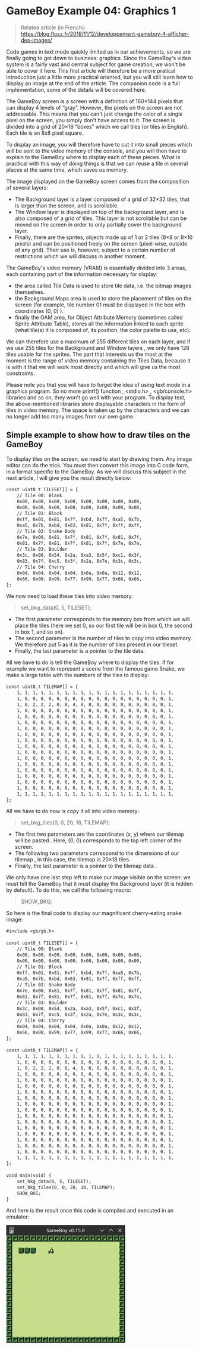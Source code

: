 # GameBoy Example 04: Graphics 1

> Related article (in French): https://blog.flozz.fr/2018/11/12/developpement-gameboy-4-afficher-des-images/

Code games in text mode quickly limited us in our achievements, so we are finally going to get down to business: graphics. Since the GameBoy's video system is a fairly vast and central subject for game creation, we won't be able to cover it here. This first article will therefore be a more pratical introduction just a little more practical oriented, but you will still learn how to display an image at the end of the article. The companion code is a full implementation, some of the details will be covered here. 

The GameBoy screen is a screen with a definition of 160×144 pixels that can display 4 levels of “gray”. However, the pixels on the screen are not addressable. This means that you can't just change the color of a single pixel on the screen, you simply don't have access to it. The screen is divided into a grid of 20×18 “boxes” which we call tiles (or tiles in English). Each tile is an 8x8 pixel square.

To display an image, you will therefore have to cut it into small pieces which will be sent to the video memory of the console, and you will then have to explain to the GameBoy where to display each of these pieces. What is practical with this way of doing things is that we can reuse a tile in several places at the same time, which saves us memory.

The image displayed on the GameBoy screen comes from the composition of several layers:

* The Background layer is a layer composed of a grid of 32×32 tiles, that is larger than the screen, and is scrollable.
* The Window layer is displayed on top of the background layer, and is also composed of a grid of tiles. This layer is not scrollable but can be moved on the screen in order to only partially cover the background layer.
* Finally, there are the sprites, objects made up of 1 or 2 tiles (8×8 or 8×16 pixels) and can be positioned freely on the screen (pixel-wise, outside of any grid). Their use is, however, subject to a certain number of restrictions which we will discuss in another moment.

The GameBoy's video memory (VRAM) is essentially divided into 3 areas, each containing part of the information necessary for display:

* the area called Tile Data is used to store tile data, i.e. the bitmap images themselves.
* the Background Maps area is used to store the placement of tiles on the screen (for example, tile number 01 must be displayed in the box with coordinates (0, 0) ).
* finally the OAM area, for Object Attribute Memory (sometimes called Sprite Attribute Table), stores all the information linked to each sprite (what tile(s) it is composed of, its position, the color palette to use, etc).

We can therefore use a maximum of 255 different tiles on each layer, and if we use 255 tiles for the Background and Window layers , we only have 128 tiles usable for the sprites. The part that interests us the most at the moment is the range of video memory containing the Tiles Data, because it is with it that we will work most directly and which will give us the most constraints.

Please note you that you will have to forget the idea of ​​using text mode in a graphics program. So no more printf() function , <stdio.h> , <gb/console.h> libraries and so on, they won't go well with your program. To display text, the above-mentioned libraries store displayable characters in the form of tiles in video memory. The space is taken up by the characters and we can no longer add too many images from our own game.

## Simple example to show how to draw tiles on the GameBoy

To display tiles on the screen, we need to start by drawing them. Any image editor can do the trick. You must then convert this image into C code form, in a format specific to the GameBoy. As we will discuss this subject in the next article, I will give you the result directly below:

```
const uint8_t TILESET[] = {
    // Tile 00: Blank
    0x00, 0x00, 0x00, 0x00, 0x00, 0x00, 0x00, 0x00,
    0x00, 0x00, 0x00, 0x00, 0x00, 0x00, 0x00, 0x00,
    // Tile 01: Block
    0xff, 0x01, 0x81, 0x7f, 0xbd, 0x7f, 0xa5, 0x7b,
    0xa5, 0x7b, 0xbd, 0x63, 0x81, 0x7f, 0xff, 0xff,
    // Tile 02: Snake Body
    0x7e, 0x00, 0x81, 0x7f, 0x81, 0x7f, 0x81, 0x7f,
    0x81, 0x7f, 0x81, 0x7f, 0x81, 0x7f, 0x7e, 0x7e,
    // Tile 03: Boulder
    0x3c, 0x00, 0x54, 0x2a, 0xa3, 0x5f, 0xc1, 0x3f,
    0x83, 0x7f, 0xc5, 0x3f, 0x2a, 0x7e, 0x3c, 0x3c,
    // Tile 04: Cherry
    0x04, 0x04, 0x04, 0x04, 0x0a, 0x0a, 0x12, 0x12,
    0x66, 0x00, 0x99, 0x77, 0x99, 0x77, 0x66, 0x66,
};
```

We now need to load these tiles into video memory:

> set_bkg_data(0, 5, TILESET);

* The first parameter corresponds to the memory box from which we will place the tiles (here we set 0, so our first tile will be in box 0, the second in box 1, and so on).
* The second parameter is the number of tiles to copy into video memory. We therefore put 5 as it is the number of tiles present in our tileset.
* Finally, the last parameter is a pointer to the tile data.

All we have to do is tell the GameBoy where to display the tiles. If for example we want to represent a scene from the famous game Snake, we make a large table with the numbers of the tiles to display:

```
const uint8_t TILEMAP[] = {
    1, 1, 1, 1, 1, 1, 1, 1, 1, 1, 1, 1, 1, 1, 1, 1, 1, 1, 1, 1,
    1, 0, 0, 0, 0, 0, 0, 0, 0, 0, 0, 0, 0, 0, 0, 0, 0, 0, 0, 1,
    1, 0, 2, 2, 2, 0, 0, 4, 0, 0, 0, 0, 0, 0, 0, 0, 0, 0, 0, 1,
    1, 0, 0, 0, 0, 0, 0, 0, 0, 0, 0, 0, 0, 0, 0, 0, 0, 0, 0, 1,
    1, 0, 0, 0, 0, 0, 0, 0, 0, 0, 0, 0, 0, 0, 0, 0, 0, 0, 0, 1,
    1, 0, 0, 0, 0, 0, 0, 0, 0, 0, 0, 0, 0, 0, 0, 0, 0, 0, 0, 1,
    1, 0, 0, 0, 0, 0, 0, 0, 0, 0, 0, 0, 0, 0, 0, 0, 0, 0, 0, 1,
    1, 0, 0, 0, 0, 0, 0, 0, 0, 0, 0, 0, 0, 0, 0, 0, 0, 0, 0, 1,
    1, 0, 0, 0, 0, 0, 0, 0, 0, 0, 0, 0, 0, 0, 0, 0, 0, 0, 0, 1,
    1, 0, 0, 0, 0, 0, 0, 0, 0, 0, 0, 0, 0, 0, 0, 0, 0, 0, 0, 1,
    1, 0, 0, 0, 0, 0, 0, 0, 0, 0, 0, 0, 0, 0, 0, 0, 0, 0, 0, 1,
    1, 0, 0, 0, 0, 0, 0, 0, 0, 0, 0, 0, 0, 0, 0, 0, 0, 0, 0, 1,
    1, 0, 0, 0, 0, 0, 0, 0, 0, 0, 0, 0, 0, 0, 0, 0, 0, 0, 0, 1,
    1, 0, 0, 0, 0, 0, 0, 0, 0, 0, 0, 0, 0, 0, 0, 0, 0, 0, 0, 1,
    1, 0, 0, 0, 0, 0, 0, 0, 0, 0, 0, 0, 0, 0, 0, 0, 0, 0, 0, 1,
    1, 0, 0, 0, 0, 0, 0, 0, 0, 0, 0, 0, 0, 0, 0, 0, 0, 0, 0, 1,
    1, 0, 0, 0, 0, 0, 0, 0, 0, 0, 0, 0, 0, 0, 0, 0, 0, 0, 0, 1,
    1, 1, 1, 1, 1, 1, 1, 1, 1, 1, 1, 1, 1, 1, 1, 1, 1, 1, 1, 1,
};
```

All we have to do now is copy it all into video memory:

> set_bkg_tiles(0, 0, 20, 18, TILEMAP);

* The first two parameters are the coordinates (x, y) where our tilemap will be pasted . Here, (0, 0) corresponds to the top left corner of the screen.
* The following two parameters correspond to the dimensions of our tilemap , in this case, the tilemap is 20×18 tiles.
* Finally, the last parameter is a pointer to the tilemap data .

We only have one last step left to make our image visible on the screen: we must tell the GameBoy that it must display the Background layer (it is hidden by default). To do this, we call the following macro:

> SHOW_BKG;

So here is the final code to display our magnificent cherry-eating snake image:

```
#include <gb/gb.h>

const uint8_t TILESET[] = {
    // Tile 00: Blank
    0x00, 0x00, 0x00, 0x00, 0x00, 0x00, 0x00, 0x00,
    0x00, 0x00, 0x00, 0x00, 0x00, 0x00, 0x00, 0x00,
    // Tile 01: Block
    0xff, 0x01, 0x81, 0x7f, 0xbd, 0x7f, 0xa5, 0x7b,
    0xa5, 0x7b, 0xbd, 0x63, 0x81, 0x7f, 0xff, 0xff,
    // Tile 02: Snake Body
    0x7e, 0x00, 0x81, 0x7f, 0x81, 0x7f, 0x81, 0x7f,
    0x81, 0x7f, 0x81, 0x7f, 0x81, 0x7f, 0x7e, 0x7e,
    // Tile 03: Boulder
    0x3c, 0x00, 0x54, 0x2a, 0xa3, 0x5f, 0xc1, 0x3f,
    0x83, 0x7f, 0xc5, 0x3f, 0x2a, 0x7e, 0x3c, 0x3c,
    // Tile 04: Cherry
    0x04, 0x04, 0x04, 0x04, 0x0a, 0x0a, 0x12, 0x12,
    0x66, 0x00, 0x99, 0x77, 0x99, 0x77, 0x66, 0x66,
};

const uint8_t TILEMAP[] = {
    1, 1, 1, 1, 1, 1, 1, 1, 1, 1, 1, 1, 1, 1, 1, 1, 1, 1, 1, 1,
    1, 0, 0, 0, 0, 0, 0, 0, 0, 0, 0, 0, 0, 0, 0, 0, 0, 0, 0, 1,
    1, 0, 2, 2, 2, 0, 0, 4, 0, 0, 0, 0, 0, 0, 0, 0, 0, 0, 0, 1,
    1, 0, 0, 0, 0, 0, 0, 0, 0, 0, 0, 0, 0, 0, 0, 0, 0, 0, 0, 1,
    1, 0, 0, 0, 0, 0, 0, 0, 0, 0, 0, 0, 0, 0, 0, 0, 0, 0, 0, 1,
    1, 0, 0, 0, 0, 0, 0, 0, 0, 0, 0, 0, 0, 0, 0, 0, 0, 0, 0, 1,
    1, 0, 0, 0, 0, 0, 0, 0, 0, 0, 0, 0, 0, 0, 0, 0, 0, 0, 0, 1,
    1, 0, 0, 0, 0, 0, 0, 0, 0, 0, 0, 0, 0, 0, 0, 0, 0, 0, 0, 1,
    1, 0, 0, 0, 0, 0, 0, 0, 0, 0, 0, 0, 0, 0, 0, 0, 0, 0, 0, 1,
    1, 0, 0, 0, 0, 0, 0, 0, 0, 0, 0, 0, 0, 0, 0, 0, 0, 0, 0, 1,
    1, 0, 0, 0, 0, 0, 0, 0, 0, 0, 0, 0, 0, 0, 0, 0, 0, 0, 0, 1,
    1, 0, 0, 0, 0, 0, 0, 0, 0, 0, 0, 0, 0, 0, 0, 0, 0, 0, 0, 1,
    1, 0, 0, 0, 0, 0, 0, 0, 0, 0, 0, 0, 0, 0, 0, 0, 0, 0, 0, 1,
    1, 0, 0, 0, 0, 0, 0, 0, 0, 0, 0, 0, 0, 0, 0, 0, 0, 0, 0, 1,
    1, 0, 0, 0, 0, 0, 0, 0, 0, 0, 0, 0, 0, 0, 0, 0, 0, 0, 0, 1,
    1, 0, 0, 0, 0, 0, 0, 0, 0, 0, 0, 0, 0, 0, 0, 0, 0, 0, 0, 1,
    1, 0, 0, 0, 0, 0, 0, 0, 0, 0, 0, 0, 0, 0, 0, 0, 0, 0, 0, 1,
    1, 1, 1, 1, 1, 1, 1, 1, 1, 1, 1, 1, 1, 1, 1, 1, 1, 1, 1, 1,
};

void main(void) {
    set_bkg_data(0, 5, TILESET);
    set_bkg_tiles(0, 0, 20, 18, TILEMAP);
    SHOW_BKG;
}
```

And here is the result once this code is compiled and executed in an emulator:

![Tiles drawing screenshot](graphics1_screenshot.png)